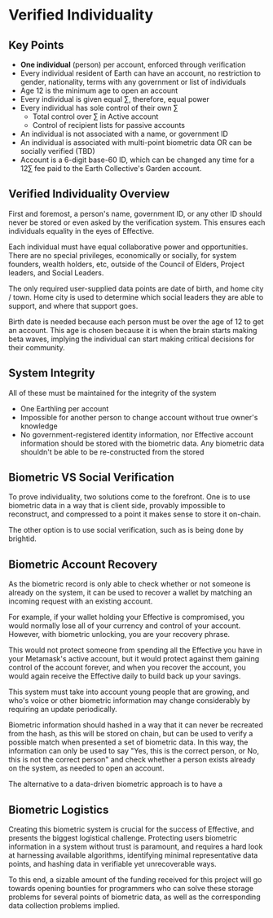 # Verified Individuality


## Key Points
- **One individual** (person) per account, enforced through verification
- Every individual resident of Earth can have an account, no restriction to gender, nationality, terms with any government or list of individuals
- Age 12 is the minimum age to open an account 
- Every individual is given equal ∑, therefore, equal power
- Every individual has sole control of their own ∑
	- Total control over ∑ in Active account
	- Control of recipient lists for passive accounts
- An individual is not associated with a name, or government ID 
- An individual is associated with multi-point biometric data OR can be socially verified (TBD)
- Account is a 6-digit base-60 ID, which can be changed any time for a 12∑ fee paid to the Earth Collective's Garden account.


## Verified Individuality Overview
First and foremost, a person's name, government ID, or any other ID should never be stored or even asked by the verification system. This ensures each individuals equality in the eyes of Effective. 

Each individual must have equal collaborative power and opportunities. There are no special privileges, economically or socially, for system founders, wealth holders, etc, outside of the Council of Elders, Project leaders, and Social Leaders.

The only required user-supplied data points are date of birth, and home city / town. Home city is used to determine which social leaders they are able to support, and where that support goes. 

Birth date is needed because each person must be over the age of 12 to get an account. This age is chosen because it is when the brain starts making beta waves, implying the individual can start making critical decisions for their community.

## System Integrity
All of these must be maintained for the integrity of the system
 - One Earthling per account
 - Impossible for another person to change account without true owner's knowledge
 - No government-registered identity information, nor Effective account information should be stored with the biometric data. Any biometric data shouldn't be able to be re-constructed from the stored 

## Biometric VS Social Verification
To prove individuality, two solutions come to the forefront. One is to use biometric data in a way that is client side, provably impossible to reconstruct, and compressed to a point it makes sense to store it on-chain. 

The other option is to use social verification, such as is being done by brightid.

## Biometric Account Recovery
As the biometric record is only able to check whether or not someone is already on the system, it can be used to recover a wallet by matching an incoming request with an existing account. 

For example, if your wallet holding your Effective is compromised, you would normally lose all of your currency and control of your account. However, with biometric unlocking, you are your recovery phrase.

This would not protect someone from spending all the Effective you have in your Metamask's active account, but it would protect against them gaining control of the account forever, and when you recover the account, you would again receive the Effective daily to build back up your savings. 

This system must take into account young people that are growing, and who's voice or other biometric information may change considerably by requiring an update periodically. 

Biometric information should hashed in a way that it can never be recreated from the hash, as this will be stored on chain, but can be used to verify a possible match when presented a set of biometric data. In this way, the information can only be used to say "Yes, this is the correct person, or No, this is not the correct person" and check whether a person exists already on the system, as needed to open an account. 

The alternative to a data-driven biometric approach is to have a 

## Biometric Logistics
Creating this biometric system is crucial for the success of Effective, and presents the biggest logistical challenge. Protecting users biometric information in a system without trust is paramount, and requires a hard look at harnessing available algorithms, identifying minimal representative data points, and hashing data in verifiable yet unrecoverable ways. 

To this end, a sizable amount of the funding received for this project will go towards opening bounties for programmers who can solve these storage problems for several points of biometric data, as well as the corresponding data collection problems implied. 
<!--stackedit_data:
eyJoaXN0b3J5IjpbLTE4NDI4MTQzMCwxNTE0NzA2NDI2LC03Nz
E0NzE3MDksLTIwMDA4MTk5MjIsMTY2NTc2ODE2NCwxNzQ0Nzk2
MzUxLDM1NzMxNjc0LDczMDk5ODExNl19
-->